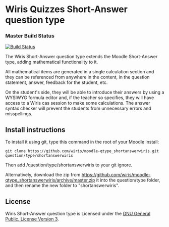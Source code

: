 # Wiris Quizzes Short-Answer question type
### Master Build Status
[![Build Status](https://travis-ci.org/wiris/moodle-qtype_shortanswerwiris.svg?branch=master)](https://travis-ci.org/wiris/moodle-qtype_shortanswerwiris)

The Wiris Short-Answer question type extends the Moodle Short-Answer type, adding mathematical functionality to it.

All mathematical items are generated in a single calculation section and they can be referenced from anywhere in the content, in the question statement, answer, feedback for the student, etc.

On the student's side, they will be able to introduce their answers by using a WYSIWYG formula editor and, if the teacher so specifies, they will have access to a Wiris cas session to make some calculations. The answer syntax checker will prevent the students from unnecessary errors and misspellings.

## Install instructions

To install it using git, type this command in the root of your Moodle install:
```
git clone https://github.com/wiris/moodle-qtype_shortanswerwiris.git question/type/shortanswerwiris
```
Then add /question/type/shortanswerwiris to your git ignore.

Alternatively, download the zip from <https://github.com/wiris/moodle-qtype_shortanswerwiris/archive/master.zip> it into the question/type folder, and then rename the new folder to "shortanswerwiris".

## License

Wiris Short-Answer question type is Licensed under the [GNU General Public, License Version 3](https://www.gnu.org/licenses/gpl-3.0.en.html).
